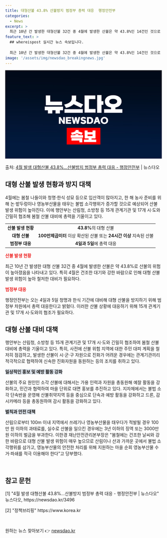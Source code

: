 ```yaml
---
title: 대형산불 43.8% 산불방지 범정부 총력 대응  행정안전부
categories:
  - News
excerpt: >
  최근 10년 간 발생한 대형산불 32건 중 4월에 발생한 산불은 약 43.8%인 14건인 것으로 나타났다. …
feature_text: >
  ## whereispost 실시간 뉴스 속보입니다.

  최근 10년 간 발생한 대형산불 32건 중 4월에 발생한 산불은 약 43.8%인 14건인 것으로 나타났다. …
image: '/assets/img/newsdao_breakingnews.jpg'
---
```


![뉴스다오 속보](/assets/img/newsdao_breakingnews.jpg)

<p>출처: <a href="https://newsdao.kr/3496" rel="dofollow">4월 발생 대형산불 43.8%…산불방지 범정부 총력 대응 - 행정안전부</a> | 뉴스다오</p>

<h2 data-ke-size="size26">대형 산불 발생 현황과 방지 대책</h2>
<p data-ke-size="size16">4월에는 봄철 나들이와 청명·한식 성묘 등으로 입산객이 많아지고, 한 해 농사 준비를 위해 논·밭두렁이나 영농부산물을 태우는 불법 소각행위가 증가할 것으로 예상되어 산불 발생 위험이 높아진다. 이에 행안부는 산림청, 소방청 등 15개 관계기관 및 17개 시·도와 긴밀히 협조해 봄철 산불 대비에 총력을 기울이고 있다.</p>
<table>
  <tr>
    <td style="text-align: center; height: 17px;"><b>산불 발생 현황</b></td>
    <td style="text-align: center; height: 17px;"><b>43.8%</b>의 대형 산불</td>
  </tr>
  <tr>
    <td style="text-align: center; height: 17px;"><b>대형 산불</b></td>
    <td style="text-align: center; height: 17px;"><b>100만제곱미터</b> 이상 확산된 산불 또는 <b>24시간 이상</b> 지속된 산불</td>
  </tr>
  <tr>
    <td style="text-align: center; height: 17px;"><b>범정부 대응</b></td>
    <td style="text-align: center; height: 17px;"><b>4일과 5일</b>에 총력 대응</td>
  </tr>
</table>

<b><span style="color: #ee2323;">산불 발생 현황</span></b>
<p data-ke-size="size16">최근 10년 간 발생한 대형 산불 32건 중 4월에 발생한 산불은 약 43.8%로 산불의 위험이 높아졌음을 나타내고 있다. 특히 4월은 건조한 대기와 강한 바람으로 인해 대형 산불 발생 위험이 높아 철저한 대비가 필요하다.</p>

<b><span style="color: #ee2323;">범정부 대응</span></b>
<p data-ke-size="size16">행정안전부는 오는 4일과 5일 청명과 한식 기간에 대비해 대형 산불을 방지하기 위해 범정부 차원에서 총력 대응한다고 밝혔다. 이러한 산불 상황에 대응하기 위해 15개 관계기관 및 17개 시·도와의 협조가 필요하다.</p>

<h2 data-ke-size="size26">대형 산불 대비 대책</h2>
<p data-ke-size="size16">행안부는 산림청, 소방청 등 15개 관계기관 및 17개 시·도와 긴밀히 협조하여 봄철 산불 대비에 총력을 기울이고 있다. 특히, 사전에 산불 위험 지역에 대한 주민 대피 계획을 철저히 점검하고, 발생한 산불이 시·군·구 자원으로 진화가 어려운 경우에는 관계기관끼리 적극적으로 협력하여 신속한 진화자원을 동원하는 등의 조치를 취하고 있다.</p>

<b><span style="background-color: #21538527;">일상적인 홍보 및 예방 활동 강화</span></b>
<p data-ke-size="size16">산불의 주요 원인인 소각 산불에 대해서는 가용 인력과 자원을 총동원해 예찰 활동을 강화하고, 민간과 협력하여 마을 단위로 대면 홍보를 추진하고 있다. 지자체에서는 불법 소각 단속반을 운영해 산불취약지역 등을 중심으로 단속과 예방 활동을 강화하고 드론, 감시카메라 등을 총동원하여 감시 활동을 강화하고 있다.</p>

<b><span style="background-color: #21538527;">벌칙과 안전 대책</span></b>
<p data-ke-size="size16">산림으로부터 100m 이내 지역에서 쓰레기나 영농부산물을 태우다가 적발될 경우 100만 원 이하의 과태료를, 실수로 산불을 일으킨 경우에는 3년 이하의 징역 또는 3000만 원 이하의 벌금을 부과한다. 이한경 재난안전관리본부장은 "봄철에는 건조한 날씨와 강한 바람으로 대형 산불 발생 위험이 매우 높으므로 산림이나 산과 가까운 곳에서 불법 소각행위를 삼가고, 영농부산물의 안전한 처리를 위해 지원하는 마을 순회 영농부산물 수거·파쇄를 적극 이용해야 한다"고 당부했다. </p>

<p data-ke-size="size16">&nbsp;</p>
<h2 data-ke-size="size26">참고 문헌</h2>
<p data-ke-size="size16">[1] "4월 발생 대형산불 43.8%…산불방지 범정부 총력 대응 - 행정안전부 | 뉴스다오" 뉴스다오, https://newsdao.kr/3496</p>
<p data-ke-size="size16">[2] "정책브리핑" https://www.korea.kr</p>
<p data-ke-size="size16">&nbsp;</p> 

원하는 뉴스 찾아보기 👉 <a href="https://newsdao.kr" rel="dofollow">newsdao.kr</a>


